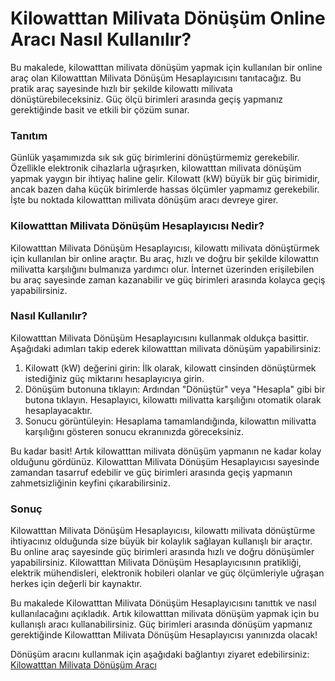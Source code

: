 Kilowatttan Milivata Dönüşüm Online Aracı Nasıl Kullanılır?
===========================================================

Bu makalede, kilowatttan milivata dönüşüm yapmak için kullanılan bir online araç olan Kilowatttan Milivata Dönüşüm Hesaplayıcısını tanıtacağız. Bu pratik araç sayesinde hızlı bir şekilde kilowattı milivata dönüştürebileceksiniz. Güç ölçü birimleri arasında geçiş yapmanız gerektiğinde basit ve etkili bir çözüm sunar.

### Tanıtım

Günlük yaşamımızda sık sık güç birimlerini dönüştürmemiz gerekebilir. Özellikle elektronik cihazlarla uğraşırken, kilowatttan milivata dönüşüm yapmak yaygın bir ihtiyaç haline gelir. Kilowatt (kW) büyük bir güç birimidir, ancak bazen daha küçük birimlerde hassas ölçümler yapmamız gerekebilir. İşte bu noktada kilowatttan milivata dönüşüm aracı devreye girer.

### Kilowatttan Milivata Dönüşüm Hesaplayıcısı Nedir?

Kilowatttan Milivata Dönüşüm Hesaplayıcısı, kilowattı milivata dönüştürmek için kullanılan bir online araçtır. Bu araç, hızlı ve doğru bir şekilde kilowattın milivatta karşılığını bulmanıza yardımcı olur. İnternet üzerinden erişilebilen bu araç sayesinde zaman kazanabilir ve güç birimleri arasında kolayca geçiş yapabilirsiniz.

### Nasıl Kullanılır?

Kilowatttan Milivata Dönüşüm Hesaplayıcısını kullanmak oldukça basittir. Aşağıdaki adımları takip ederek kilowatttan milivata dönüşüm yapabilirsiniz:

1. Kilowatt (kW) değerini girin: İlk olarak, kilowatt cinsinden dönüştürmek istediğiniz güç miktarını hesaplayıcıya girin.
2. Dönüşüm butonuna tıklayın: Ardından "Dönüştür" veya "Hesapla" gibi bir butona tıklayın. Hesaplayıcı, kilowattı milivatta karşılığını otomatik olarak hesaplayacaktır.
3. Sonucu görüntüleyin: Hesaplama tamamlandığında, kilowattın milivatta karşılığını gösteren sonucu ekranınızda göreceksiniz.

Bu kadar basit! Artık kilowatttan milivata dönüşüm yapmanın ne kadar kolay olduğunu gördünüz. Kilowatttan Milivata Dönüşüm Hesaplayıcısı sayesinde zamandan tasarruf edebilir ve güç birimleri arasında geçiş yapmanın zahmetsizliğinin keyfini çıkarabilirsiniz.

### Sonuç

Kilowatttan Milivata Dönüşüm Hesaplayıcısı, kilowattı milivata dönüştürme ihtiyacınız olduğunda size büyük bir kolaylık sağlayan kullanışlı bir araçtır. Bu online araç sayesinde güç birimleri arasında hızlı ve doğru dönüşümler yapabilirsiniz. Kilowatttan Milivata Dönüşüm Hesaplayıcısının pratikliği, elektrik mühendisleri, elektronik hobileri olanlar ve güç ölçümleriyle uğraşan herkes için değerli bir kaynaktır.

Bu makalede Kilowatttan Milivata Dönüşüm Hesaplayıcısını tanıttık ve nasıl kullanılacağını açıkladık. Artık kilowatttan milivata dönüşüm yapmak için bu kullanışlı aracı kullanabilirsiniz. Güç birimleri arasında dönüşüm yapmanız gerektiğinde Kilowatttan Milivata Dönüşüm Hesaplayıcısı yanınızda olacak!

Dönüşüm aracını kullanmak için aşağıdaki bağlantıyı ziyaret edebilirsiniz: [Kilowatttan Milivata Dönüşüm Aracı](https://www.onlinecalculatorsfree.com/tr/convert/kilowatts-to-milliwatts.html)